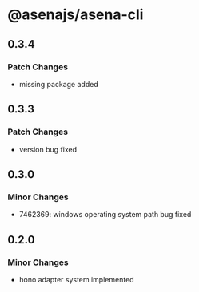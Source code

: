 # @asenajs/asena-cli

## 0.3.4

### Patch Changes

- missing package added

## 0.3.3

### Patch Changes

- version bug fixed

## 0.3.0

### Minor Changes

- 7462369: windows operating system path bug fixed

## 0.2.0

### Minor Changes

- hono adapter system implemented
